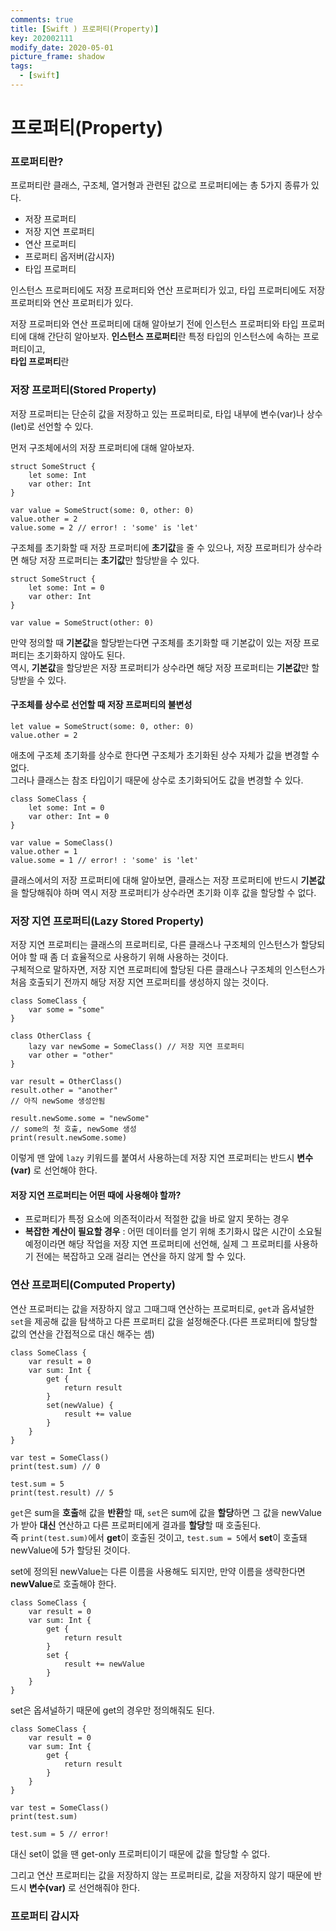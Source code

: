 ```yaml
---
comments: true
title: [Swift ) 프로퍼티(Property)]
key: 202002111
modify_date: 2020-05-01
picture_frame: shadow
tags:
  - [swift]
---
```

 
# 프로퍼티(Property)
 
### 프로퍼티란?
 
프로퍼티란 클래스, 구조체, 열거형과 관련된 값으로 프로퍼티에는 총 5가지 종류가 있다.   
 
- 저장 프로퍼티
- 저장 지연 프로퍼티
- 연산 프로퍼티
- 프로퍼티 옵저버(감시자)
- 타입 프로퍼티
 
인스턴스 프로퍼티에도 저장 프로퍼티와 연산 프로퍼티가 있고, 타입 프로퍼티에도 저장 프로퍼티와 연산 프로퍼티가 있다.   
    
    
저장 프로퍼티와 연산 프로퍼티에 대해 알아보기 전에 인스턴스 프로퍼티와 타입 프로퍼티에 대해 간단히 알아보자.
**인스턴스 프로퍼티**란 특정 타입의 인스턴스에 속하는 프로퍼티이고,   
**타입 프로퍼티**란 
 
### 저장 프로퍼티(Stored Property)
 
저장 프로퍼티는 단순히 값을 저장하고 있는 프로퍼티로, 타입 내부에 변수(var)나 상수(let)로 선언할 수 있다.   
    
    
먼저 구조체에서의 저장 프로퍼티에 대해 알아보자.
```
struct SomeStruct {
    let some: Int
    var other: Int
}
 
var value = SomeStruct(some: 0, other: 0)
value.other = 2
value.some = 2 // error! : 'some' is 'let'
```
구조체를 초기화할 때 저장 프로퍼티에 **초기값**을 줄 수 있으나, 저장 프로퍼티가 상수라면 해당 저장 프로퍼티는 **초기값**만 할당받을 수 있다.
```
struct SomeStruct {
    let some: Int = 0
    var other: Int
}

var value = SomeStruct(other: 0)
```
만약 정의할 때 **기본값**을 할당받는다면 구조체를 초기화할 때 기본값이 있는 저장 프로퍼티는 초기화하지 않아도 된다.   
역시, **기본값**을 할당받은 저장 프로퍼티가 상수라면 해당 저장 프로퍼티는 **기본값**만 할당받을 수 있다.
 
#### 구조체를 상수로 선언할 때 저장 프로퍼티의 불변성
 
```
let value = SomeStruct(some: 0, other: 0)
value.other = 2
```
애초에 구조체 초기화를 상수로 한다면 구조체가 초기화된 상수 자체가 값을 변경할 수 없다.   
그러나 클래스는 참조 타입이기 때문에 상수로 초기화되어도 값을 변경할 수 있다.
    
    
```
class SomeClass {
    let some: Int = 0
    var other: Int = 0
}
 
var value = SomeClass()
value.other = 1
value.some = 1 // error! : 'some' is 'let'
```
클래스에서의 저장 프로퍼티에 대해 알아보면, 클래스는 저장 프로퍼티에 반드시 **기본값**을 할당해줘야 하며 역시 저장 프로퍼티가 상수라면 초기화 이후 값을 할당할 수 없다.
 
### 저장 지연 프로퍼티(Lazy Stored Property)
 
저장 지연 프로퍼티는 클래스의 프로퍼티로, 다른 클래스나 구조체의 인스턴스가 할당되어야 할 때 좀 더 효율적으로 사용하기 위해 사용하는 것이다.   
구체적으로 말하자면, 저장 지연 프로퍼티에 할당된 다른 클래스나 구조체의 인스턴스가 처음 호출되기 전까지 해당 저장 지연 프로퍼티를 생성하지 않는 것이다.
```
class SomeClass {
    var some = "some"
}
 
class OtherClass {
    lazy var newSome = SomeClass() // 저장 지연 프로퍼티
    var other = "other"
}
 
var result = OtherClass()
result.other = "another"
// 아직 newSome 생성안됨
 
result.newSome.some = "newSome"
// some의 첫 호출, newSome 생성
print(result.newSome.some)
```
이렇게 맨 앞에 `lazy` 키워드를 붙여서 사용하는데 저장 지연 프로퍼티는 반드시 **변수(var)** 로 선언해야 한다.
  
#### 저장 지연 프로퍼티는 어떤 때에 사용해야 할까?
 
- 프로퍼티가 특정 요소에 의존적이라서 적절한 값을 바로 알지 못하는 경우
- **복잡한 계산이 필요할 경우** : 어떤 데이터를 얻기 위해 초기화시 많은 시간이 소요될 예정이라면 해당 작업을 저장 지연 프로퍼티에 선언해, 실제 그 프로퍼티를 사용하기 전에는 복잡하고 오래 걸리는 연산을 하지 않게 할 수 있다.
 
### 연산 프로퍼티(Computed Property)
 
연산 프로퍼티는 값을 저장하지 않고 그때그때 연산하는 프로퍼티로, `get`과 옵셔널한 `set`을 제공해 값을 탐색하고 다른 프로퍼티 값을 설정해준다.(다른 프로퍼티에 할당할 값의 연산을 간접적으로 대신 해주는 셈)
```
class SomeClass {
    var result = 0
    var sum: Int {
        get {
            return result
        }
        set(newValue) {
            result += value
        }
    }
}
 
var test = SomeClass()
print(test.sum) // 0
 
test.sum = 5
print(test.result) // 5
```
`get`은 sum을 **호출**해 값을 **반환**할 때, `set`은 sum에 값을 **할당**하면 그 값을 newValue가 받아 **대신** 연산하고 다른 프로퍼티에게 결과를 **할당**할 때 호출된다.   
즉 `print(test.sum)`에서 **get**이 호출된 것이고, `test.sum = 5`에서 **set**이 호출돼 newValue에 5가 할당된 것이다.
 
set에 정의된 newValue는 다른 이름을 사용해도 되지만, 만약 이름을 생략한다면 **newValue**로 호출해야 한다.
```
class SomeClass {
    var result = 0
    var sum: Int {
        get {
            return result
        }
        set {
            result += newValue
        }
    }
}
```
set은 옵셔널하기 때문에 get의 경우만 정의해줘도 된다.
```
class SomeClass {
    var result = 0
    var sum: Int {
        get {
            return result
        }
    }
}
 
var test = SomeClass()
print(test.sum)
 
test.sum = 5 // error!
```
대신 set이 없을 땐 get-only 프로퍼티이기 때문에 값을 할당할 수 없다.
 
그리고 연산 프로퍼티는 값을 저장하지 않는 프로퍼티로, 값을 저장하지 않기 때문에 반드시 **변수(var)** 로 선언해줘야 한다.
 
### 프로퍼티 감시자
